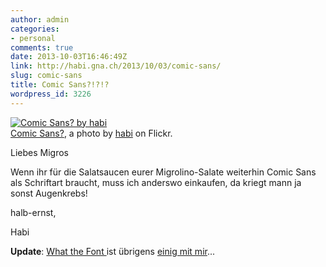 ```yaml
---
author: admin
categories:
- personal
comments: true
date: 2013-10-03T16:46:49Z
link: http://habi.gna.ch/2013/10/03/comic-sans/
slug: comic-sans
title: Comic Sans?!?!?
wordpress_id: 3226
---
```


[![Comic Sans? by habi](http://farm4.staticflickr.com/3798/10071821166_62ec4f5912.jpg)](http://www.flickr.com/photos/habi/10071821166/)  
[Comic Sans?](http://www.flickr.com/photos/habi/10071821166/), a photo by [habi](http://www.flickr.com/photos/habi/) on Flickr.

Liebes Migros  

  

Wenn ihr für die Salatsaucen eurer Migrolino-Salate weiterhin Comic Sans als Schriftart braucht, muss ich anderswo einkaufen, da kriegt mann ja sonst Augenkrebs!  

  

halb-ernst,  

Habi




**Update**: [What the Font ](http://www.myfonts.com/WhatTheFont/)ist übrigens [einig mit mir](http://www.myfonts.com/WhatTheFont/results?ch%5B0%5D=&ch%5B1%5D=&ch%5B2%5D=e&ch%5B3%5D=n&ch%5B4%5D=&ch%5B5%5D=c&ch%5B6%5D=h&ch%5B7%5D=&ch%5B8%5D=&ch%5B9%5D=&ch%5B10%5D=&ch%5B11%5D=&ch%5B12%5D=&ch%5B13%5D=&ch%5B14%5D=&ch%5B15%5D=&ch%5B16%5D=&ch%5B17%5D=&ch%5B18%5D=&ch%5B19%5D=S&ch%5B20%5D=&ch%5B21%5D=&ch%5B22%5D=&ch%5B23%5D=&ch%5B24%5D=&ch%5B25%5D=&ch%5B26%5D=&ch%5B27%5D=&ch%5B28%5D=a&ch%5B29%5D=&ch%5B30%5D=&ch%5B31%5D=&ch%5B32%5D=&ch%5B33%5D=&ch%5B34%5D=&ch%5B35%5D=&ch%5B36%5D=l&ch%5B37%5D=&ch%5B38%5D=&ch%5B39%5D=&ch%5B40%5D=&ch%5B41%5D=s&ch%5B42%5D=&ch%5B43%5D=&wtfserver=wtf_e_41&id=00011c825249751d0009244a00005cf5&glyphcount=44&imageid=0&x=85&y=43)...

